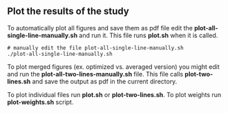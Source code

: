 ## Plot the results of the study
To automatically plot all figures and save them as pdf file edit the **plot-all-single-line-manually.sh** and run it. This file runs **plot.sh** when it is called.
```
# manually edit the file plot-all-single-line-manually.sh
./plot-all-single-line-manually.sh
```

To plot merged figures (ex. optimized vs. averaged version) you might edit and run the **plot-all-two-lines-manually.sh** file. This file calls **plot-two-lines.sh** and save the output as pdf in the current directory.

To plot individual files run **plot.sh** or **plot-two-lines.sh**. To plot weights run **plot-weights.sh** script.

